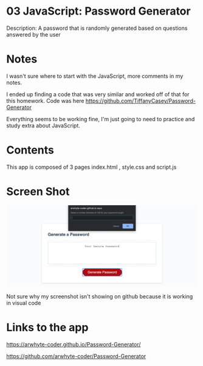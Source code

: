 # 03 JavaScript: Password Generator

Description: A password that is randomly generated based on questions answered by the user

# Notes

I wasn't sure where to start with the JavaScript, more comments in my notes. 

I ended up finding a code that was very similar and worked off of that for this homework. Code was here https://github.com/TiffanyCasey/Password-Generator

Everything seems to be working fine, I'm just going to need to practice and study extra about JavaScript.

# Contents

This app is composed of 3 pages index.html , style.css and script.js

# Screen Shot

![Screenshot](assets/screeenshot.png)

Not sure why my screenshot isn't showing on github because it is working in visual code

# Links to the app

 https://arwhyte-coder.github.io/Password-Generator/

 https://github.com/arwhyte-coder/Password-Generator
